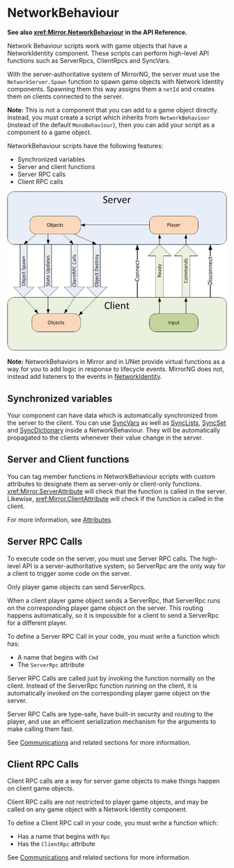 # NetworkBehaviour

**See also <xref:Mirror.NetworkBehaviour> in the API Reference.**

Network Behaviour scripts work with game objects that have a NetworkIdentity component. These scripts can perform high-level API functions such as ServerRpcs, ClientRpcs and SyncVars.

With the server-authoritative system of MirrorNG, the server must use the `NetworkServer.Spawn` function to spawn game objects with Network Identity components. Spawning them this way assigns them a `netId` and creates them on clients connected to the server.

**Note:** This is not a component that you can add to a game object directly. Instead, you must create a script which inherits from `NetworkBehaviour` (instead of the default `MonoBehaviour`), then you can add your script as a component to a game object.

NetworkBehaviour scripts have the following features:
-   Synchronized variables
-   Server and client functions
-   Server RPC calls
-   Client RPC calls

![Data Flow Graph](UNetDirections.jpg)

**Note:** NetworkBehaviors in Mirror and in UNet provide virtual functions as a way for you to add logic in response to lifecycle events.  MirrorNG does not,  instead add listeners to the events in [NetworkIdentity](../Components/NetworkIdentity.md).

## Synchronized variables

Your component can have data which is automatically synchronized from the server to the client. You can use [SyncVars](../Guides/Sync/SyncVars.md) as well as [SyncLists](Sync/SyncLists.md), [SyncSet](Sync/SyncHashSet.md) and [SyncDictionary](Sync/SyncDictionary.md) inside a NetworkBehaviour.  They will be automatically propagated to the clients whenever their value change in the server.

## Server and Client functions

You can tag member functions in NetworkBehaviour scripts with custom attributes to designate them as server-only or client-only functions. <xref:Mirror.ServerAttribute> will check that the function is called in the server. Likewise, <xref:Mirror.ClientAttribute> will check if the function is called in the client.

For more information, see [Attributes](Attributes.md).

## Server RPC Calls

To execute code on the server, you must use Server RPC calls. The high-level API is a server-authoritative system, so ServerRpc are the only way for a client to trigger some code on the server.

Only player game objects can send ServerRpcs.

When a client player game object sends a ServerRpc, that ServerRpc runs on the corresponding player game object on the server. This routing happens automatically, so it is impossible for a client to send a ServerRpc for a different player.

To define a Server RPC Call in your code, you must write a function which has:
-   A name that begins with `Cmd`
-   The `ServerRpc` attribute

Server RPC Calls are called just by invoking the function normally on the client. Instead of the ServerRpc function running on the client, it is automatically invoked on the corresponding player game object on the server.

Server RPC Calls are type-safe, have built-in security and routing to the player, and use an efficient serialization mechanism for the arguments to make calling them fast.

See [Communications](Communications/index.md) and related sections for more information.

## Client RPC Calls

Client RPC calls are a way for server game objects to make things happen on client game objects.

Client RPC calls are not restricted to player game objects, and may be called on any game object with a Network Identity component.

To define a Client RPC call in your code, you must write a function which:
-   Has a name that begins with `Rpc`
-   Has the `ClientRpc` attribute

See [Communications](Communications/index.md) and related sections for more information.
